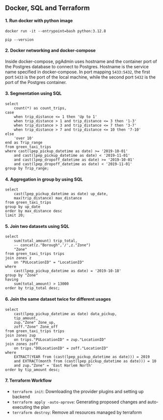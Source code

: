 ## Docker, SQL and Terraform

#### 1. Run docker with python image
```
docker run -it --entrypoint=bash python:3.12.8
``` 
```
pip --version
```

#### 2. Docker networking and docker-compose
Inside docker-compose, pgAdmin uses hostname and the container port of the Postgres database to connect to Postgres. Hostname is the service name specified in docker-compose. In port mapping `5433:5432`, the first port `5433` is the port of the local machine, while the second port `5432` is the port of the Postgres container. 

#### 3. Segmentation using SQL
```
select 
	count(*) as count_trips,
case 
	when trip_distance <= 1 then 'Up to 1'
	when trip_distance > 1 and trip_distance <= 3 then '1-3'
	when trip_distance > 3 and trip_distance <= 7 then '3-7'
	when trip_distance > 7 and trip_distance <= 10 then '7-10'
else 
	'over 10'
end as Trip_range
from green_taxi_trips
where cast(lpep_pickup_datetime as date) >= '2019-10-01'
	and cast(lpep_pickup_datetime as date) < '2019-11-01'
	and cast(lpep_dropoff_datetime as date) >= '2019-10-01'
	and cast(lpep_dropoff_datetime as date) < '2019-11-01'
group by Trip_range;
```

#### 4. Aggregation in group by using SQL
```
select
	cast(lpep_pickup_datetime as date) up_date,
	max(trip_distance) max_distance
from green_taxi_trips
group by up_date
order by max_distance desc
limit 20;
```

#### 5. Join two datasets using SQL
```
select
	sum(total_amount) trip_total,
	-- concat(z."Borough",'/',z."Zone")
	"Zone"
from green_taxi_trips trips
join zones z
	on "PULocationID" = "LocationID"
where 
	cast(lpep_pickup_datetime as date) = '2019-10-18'
group by "Zone"
having
	sum(total_amount) > 13000
order by trip_total desc;
```

#### 6. Join the same dataset twice for different usages
```
select
	cast(lpep_pickup_datetime as date) data_pickup,
	tip_amount,
	zup."Zone" Zone_up,
	zoff."Zone" Zone_off
from green_taxi_trips trips
join zones zup
	on trips."PULocationID" = zup."LocationID"
join zones zoff
	on trips."DOLocationID" = zoff."LocationID"
where 
	EXTRACT(YEAR from (cast(lpep_pickup_datetime as date))) = 2019
	and EXTRACT(month from (cast(lpep_pickup_datetime as date))) = 10
	and zup."Zone" = 'East Harlem North'
order by tip_amount desc;
```

#### 7. Terraform Workflow
- `terraform init`: Downloading the provider plugins and setting up backend
- `terraform apply -auto-aprove`: Generating proposed changes and auto-executing the plan
- `terraform destroy`: Remove all resources managed by terraform


